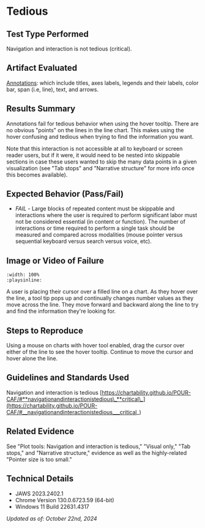 # Tedious

## Test Type Performed

Navigation and interaction is not tedious (critical).

## Artifact Evaluated

[Annotations](https://docs.bokeh.org/en/latest/docs/user_guide/interaction.html): which include titles, axes labels, legends and their labels, color bar, span (i.e, line), text, and arrows.

## Results Summary

Annotations fail for tedious behavior when using the hover tooltip. There are no obvious "points" on the lines in the line chart. This makes using the hover confusing and tedious when trying to find the information you want.

Note that this interaction is not accessible at all to keyboard or screen reader users, but if it were, it would need to be nested into skippable sections in case these users wanted to skip the many data points in a given visualization (see "Tab stops" and "Narrative structure" for more info once this becomes available).

## Expected Behavior (Pass/Fail)

- _FAIL_ - Large blocks of repeated content must be skippable and interactions where the user is required to perform significant labor must not be considered essential (in content or function). The number of interactions or time required to perform a single task should be measured and compared across modalities (mouse pointer versus sequential keyboard versus search versus voice, etc).

## Image or Video of Failure

```{video} ./assets/annotations_tedious.mp4
:width: 100%
:playsinline:
```

A user is placing their cursor over a filled line on a chart. As they hover over the line, a tool tip pops up and continually changes number values as they move across the line. They move forward and backward along the line to try and find the information they're looking for.

## Steps to Reproduce

Using a mouse on charts with hover tool enabled, drag the cursor over either of the line to see the hover tooltip. Continue to move the cursor and hover alone the line.

## Guidelines and Standards Used

Navigation and interaction is tedious [https://chartability.github.io/POUR-CAF/#**navigationandinteractionistedious\_**critical\_](https://chartability.github.io/POUR-CAF/#__navigationandinteractionistedious___critical_)

## Related Evidence

See "Plot tools: Navigation and interaction is tedious," "Visual only," "Tab stops," and "Narrative structure," evidence as well as the highly-related "Pointer size is too small."

<!-- ## Known or Documented Issues
(If there is already a github issue created for this test or a related test, it will be listed here.) -->

## Technical Details

- JAWS 2023.2402.1
- Chrome Version 130.0.6723.59 (64-bit)
- Windows 11 Build 22631.4317

_Updated as of: October 22nd, 2024_

<!-- ## Notes
This is a conditional pass. There currently isn't any way to directly interact with any of the chart elements besides the plot tools. So we cannot actively test if interactions would be tedious or not. -->
